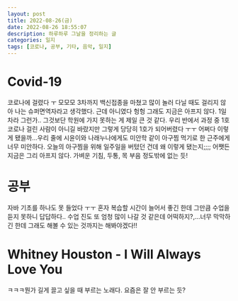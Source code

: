 ```yaml
---
layout: post
title: 2022-08-26(금)
date: 2022-08-26 18:55:07
description: 하루하루 그날을 정리하는 글
categories: 일지
tags: [코로나, 공부, 기타, 음악, 일지]
---
```

  
# Covid-19
코로나에 걸렸다 ㅜ 모모모 3차까지 백신접종을 마쳤고 많이 놀러 다닐 때도 걸리지 않아 나는 슈퍼면역자라고 생각했다. 근데 아니였다 헝헝 그래도 지금은 아프지 않다. 1일차라 그런가.. 그것보단 학원에 가지 못하는 게 제일 큰 것 같다. 우리 반에서 과정 중 1호 코로나 걸린 사람이 아니길 바랐지만 그렇게 당당히 1호가 되어버렸다 ㅜㅜ 어쩌다 이렇게 됐을까...우리 줄에 시윤이와 나래누나에게도 미안학 같이 아구찜 먹기로 한 근주에게 너무 미안하다. 오늘의 아구찜을 위해 일주일을 버텼던 건데 왜 이렇게 됐는지;;;; 어쨋든 지금은 그리 아프지 않다. 가벼운 기침, 두통, 목 부음 정도밖에 없는 듯!
  
# 공부
자바 기초를 하나도 못 들었다 ㅜㅜ 혼자 복습할 시간이 늘어서 좋긴 한데 그만큼 수업을 듣지 못하니 답답하다.. 수업 진도 또 엄청 많이 나갈 것 같은데 어떡하지?,...너무 막막하긴 한데 그래도 해볼 수 있는 것까지는 해봐야겠다!!

# Whitney Houston - I Will Always Love You
ㅋㅋㅋ뭔가 길게 끌고 싶을 때 부르는 노래다. 요즘은 잘 안 부르는 듯?



